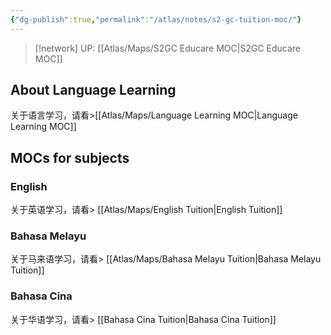 ```yaml
---
{"dg-publish":true,"permalink":"/atlas/notes/s2-gc-tuition-moc/"}
---
```


> [!network] UP: [[Atlas/Maps/S2GC Educare MOC\|S2GC Educare MOC]]

## About Language Learning
关于语言学习，请看>[[Atlas/Maps/Language Learning MOC\|Language Learning MOC]]


## MOCs for subjects
### English
关于英语学习，请看> [[Atlas/Maps/English Tuition\|English Tuition]]

### Bahasa Melayu
关于马来语学习，请看> [[Atlas/Maps/Bahasa Melayu Tuition\|Bahasa Melayu Tuition]]

### Bahasa Cina
关于华语学习，请看> [[Bahasa Cina Tuition\|Bahasa Cina Tuition]]